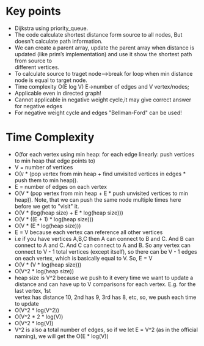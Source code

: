 # Key points
* Dijkstra using priority_queue.
* The code calculate shortest distance form source to all nodes,
   But doesn't calculate path information.
* We can create a parent array, update the parent array when distance is updated (like prim’s implementation) and use it show the shortest path from source to       
  different vertices.
* To calculate source to traget node-->break for loop when min distance node is equal to target node.
* Time complexity O(E log V) E->number of edges and V vertex/nodes;
* Applicable even in directed graph!
* Cannot applicable in negative weight cycle,it may give correct answer for negative edges
* For negative weight cycle and edges "Bellman-Ford" can be used!


# Time Complexity
* O(for each vertex using min heap: for each edge linearly: push vertices to min heap that edge points to)
* V = number of vertices
* O(`V` * (pop vertex from min heap + find unvisited vertices in edges * push them to min heap)).
* E = number of edges on each vertex
* O(V * (pop vertex from min heap + E * push unvisited vertices to min heap)). Note, that we can push the same node multiple times here before we get to "visit" it.
* O(V * (log(heap size) + E * log(heap size)))
* O(V * ((E + 1) * log(heap size)))
* O(V * (E * log(heap size)))
* E = V because each vertex can reference all other vertices
* i.e if you have vertices A,B,C then A can connect to B and C. And B can connect to A and C. And C can connect to A and B. So any vertex can connect to V - 1 total
 vertices (except itself), so there can be V - 1 edges on each vertex, which is basically equal to V. So, E = V 
* O(V * (V * log(heap size)))
* O(V^2 * log(heap size))
* heap size is V^2 because we push to it every time we want to update a distance and can have up to V comparisons for each vertex. E.g. for the last vertex, 1st  
     vertex has distance 10, 2nd has 9, 3rd has 8, etc, so, we push each time to update
* O(V^2 * log(V^2))
* O(V^2 * 2 * log(V))
* O(V^2 * log(V))
* V^2 is also a total number of edges, so if we let E = V^2 (as in the official naming), we will get the O(E * log(V))

